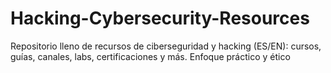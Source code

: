 # Hacking-Cybersecurity-Resources
Repositorio lleno de recursos de ciberseguridad y hacking (ES/EN): cursos, guías, canales, labs, certificaciones y más. Enfoque práctico y ético
